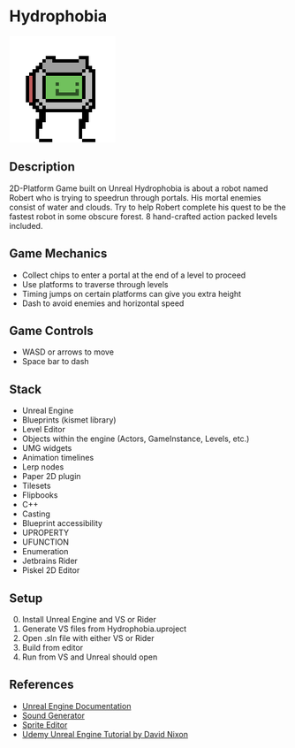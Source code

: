 # Hydrophobia
![Robert](https://github.com/WhenPterodactylsAttack/Hydrophobia/blob/main/exe/Images/Hydrophobia.png)

## Description
2D-Platform Game built on Unreal
Hydrophobia is about a robot named Robert who is trying to speedrun through portals. His mortal enemies consist of water and clouds. Try to help Robert complete his quest to be the fastest robot in some obscure forest. 8 hand-crafted action packed levels included.

## Game Mechanics
- Collect chips to enter a portal at the end of a level to proceed
- Use platforms to traverse through levels
- Timing jumps on certain platforms can give you extra height
- Dash to avoid enemies and horizontal speed

## Game Controls
- WASD or arrows to move
- Space bar to dash

## Stack
- Unreal Engine
 - Blueprints (kismet library)
 - Level Editor
 - Objects within the engine (Actors, GameInstance, Levels, etc.)
 - UMG widgets
 - Animation timelines
  - Lerp nodes
- Paper 2D plugin
 - Tilesets
 - Flipbooks
- C++
 - Casting
 - Blueprint accessibility
  - UPROPERTY
  - UFUNCTION
  - Enumeration
- Jetbrains Rider
- Piskel 2D Editor

## Setup
0. Install Unreal Engine and VS or Rider
1. Generate VS files from Hydrophobia.uproject
2. Open .sln file with either VS or Rider
3. Build from editor
4. Run from VS and Unreal should open

## References
- [Unreal Engine Documentation](https://docs.unrealengine.com/5.0/en-US/paper-2d-in-unreal-engine/)
- [Sound Generator](https://sfxr.me/)
- [Sprite Editor](https://www.piskelapp.com/)
- [Udemy Unreal Engine Tutorial by David Nixon](https://www.udemy.com/course/unreal-engine-5-the-complete-beginners-course/)


